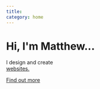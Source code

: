 ```yaml
---
title:
category: home
---
```


# Hi, I'm Matthew...

I design and create <br><a href="{{ site.baseurl }}/about/index.html" id="typed">websites.</a>

<a class="cta" href="{{ site.baseurl }}/about/index.html" title="About Me">Find out more</a>

<script src="assets/js/libs/typed.js"></script>
<script>
  //Typed
  $("#typed").typed({
    strings: ["websites.", "enterprise IT solutions", dynamic prototypes.", "mobile applications.", "corporate identities."],
    contentType: 'text',
    typeSpeed: 50,
    startDelay: 100,
    backSpeed: 0,
    backDelay: 1200,
    loop: true,
  });	
</script>